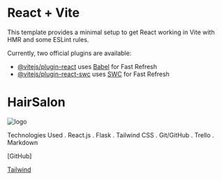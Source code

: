 # React + Vite

This template provides a minimal setup to get React working in Vite with HMR and some ESLint rules.

Currently, two official plugins are available:

- [@vitejs/plugin-react](https://github.com/vitejs/vite-plugin-react/blob/main/packages/plugin-react/README.md) uses [Babel](https://babeljs.io/) for Fast Refresh
- [@vitejs/plugin-react-swc](https://github.com/vitejs/vite-plugin-react-swc) uses [SWC](https://swc.rs/) for Fast Refresh

# HairSalon

![logo](https://c8.alamy.com/comp/2G6MBM5/hairdresser-logo-beauty-salon-logo-with-man-and-woman-silhouettes-vector-illustration-2G6MBM5.jpg)

Technologies Used
. React.js
. Flask
. Tailwind CSS
. Git/GitHub
. Trello
. Markdown



[GitHub]

[Tailwind](https://tailwindcss.com/docs/installation)